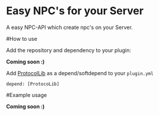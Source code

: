 # Easy NPC's for your Server
A easy NPC-API which create npc's on your Server.

#How to use

Add the repository and dependency to your plugin:

**Coming soon :)**


Add [ProtocolLib](https://github.com/dmulloy2/ProtocolLib) as a depend/softdepend to your `plugin.yml`
```
depend: [ProtocoLib] 
```

#Example usage

**Coming soon :)**

